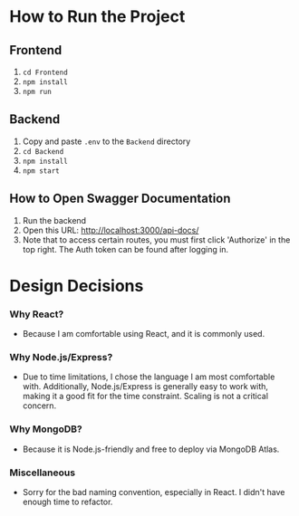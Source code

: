 # How to Run the Project

## Frontend
1. `cd Frontend`
2. `npm install`
3. `npm run`

## Backend
1. Copy and paste `.env` to the `Backend` directory
2. `cd Backend`
3. `npm install`
4. `npm start`

## How to Open Swagger Documentation
1. Run the backend
2. Open this URL: [http://localhost:3000/api-docs/](http://localhost:3000/api-docs/)
3. Note that to access certain routes, you must first click 'Authorize' in the top right. The Auth token can be found after logging in.

# Design Decisions

### Why React?
- Because I am comfortable using React, and it is commonly used.

### Why Node.js/Express?
- Due to time limitations, I chose the language I am most comfortable with. Additionally, Node.js/Express is generally easy to work with, making it a good fit for the time constraint. Scaling is not a critical concern.

### Why MongoDB?
- Because it is Node.js-friendly and free to deploy via MongoDB Atlas.

### Miscellaneous
- Sorry for the bad naming convention, especially in React. I didn't have enough time to refactor.
